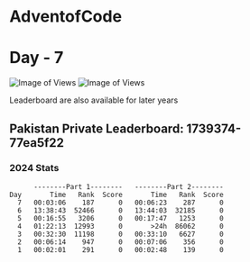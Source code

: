 




# AdventofCode
# Day - 7
![Image of Views](https://github.com/SohaibAamir28/AdventOfCode2024/blob/main/2024/07/leadership-day-8-global.png)
![Image of Views](https://github.com/SohaibAamir28/AdventOfCode2024/blob/main/2024/07/leadership-day-8-pak.png)

Leaderboard are also available for later years
## Pakistan Private Leaderboard: 1739374-77ea5f22

### 2024 Stats
```
      --------Part 1--------   --------Part 2--------
Day       Time   Rank  Score       Time   Rank  Score
  7   00:03:06    187      0   00:06:23    287      0
  6   13:38:43  52466      0   13:44:03  32185      0
  5   00:16:55   3206      0   00:17:47   1253      0
  4   01:22:13  12993      0       >24h  86062      0
  3   00:32:30  11198      0   00:33:10   6627      0
  2   00:06:14    947      0   00:07:06    356      0
  1   00:02:01    291      0   00:02:48    139      0
```
